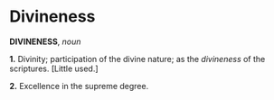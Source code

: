 # Divineness

**DIVINENESS**, _noun_

**1.** Divinity; participation of the divine nature; as the _divineness_ of the scriptures. \[Little used.\]

**2.** Excellence in the supreme degree.